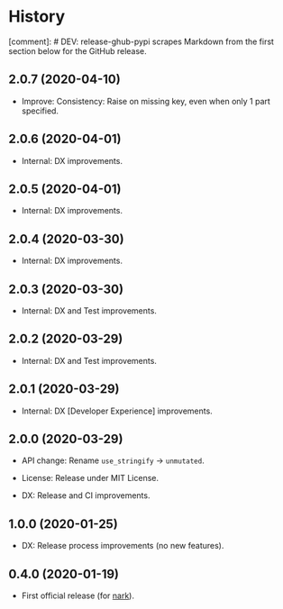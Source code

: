 # History

[comment]: # DEV: release-ghub-pypi scrapes Markdown from the first section below for the GitHub release.

## 2.0.7 (2020-04-10)

- Improve: Consistency: Raise on missing key, even when only 1 part specified.

## 2.0.6 (2020-04-01)

- Internal: DX improvements.

## 2.0.5 (2020-04-01)

- Internal: DX improvements.

## 2.0.4 (2020-03-30)

- Internal: DX improvements.

## 2.0.3 (2020-03-30)

- Internal: DX and Test improvements.

## 2.0.2 (2020-03-29)

- Internal: DX and Test improvements.

## 2.0.1 (2020-03-29)

- Internal: DX [Developer Experience] improvements.

## 2.0.0 (2020-03-29)

- API change: Rename `use_stringify` → `unmutated`.

- License: Release under MIT License.

- DX: Release and CI improvements.

## 1.0.0 (2020-01-25)

- DX: Release process improvements (no new features).

## 0.4.0 (2020-01-19)

- First official release (for [nark](https://github.com/hotoffthehamster/nark)).


